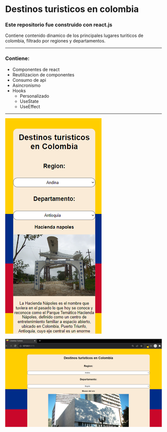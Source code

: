 # Destinos turisticos en colombia

### Este repositorio fue construido con react.js

Contiene contenido dinamico de los principales lugares turiticos de colombia, filtrado por regiones y departamentos.

---

### Contiene:

- Componentes de react
- Reutilizacion de componentes
- Consumo de api
- Asincronismo
- Hooks
  - Personalizado
  - UseState
  - UseEffect

---

![screen mobile](./public/screen-mobile.png)

![screen desktop](./public/screen-desktop.png)
